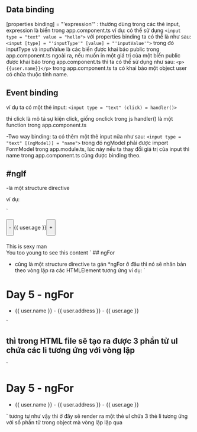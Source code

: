 ## Data binding

[properties binding] = "'expression'" : thường dùng trong các thẻ input, expression là biến trong app.component.ts
ví dụ: có thể sử dụng
`<input type = "text" value = "hello">`
với properties binding ta có thể là như sau:
`<input [type] = "'inputType'" [value] = "'inputValue'">`
trong đó inputType và inputValue là các biến được khai báo public trong app.component.ts
ngoài ra, nếu muốn in một giá trị của một biến public được khai báo trong app.component.ts thì ta có thể sử dụng như sau:
`<p>{{user.name}}</p>`
trong app.component.ts ta có khai báo một object user có chứa thuộc tính name.

## Event binding

ví dụ ta có một thẻ input:
`<input type = "text" (click) = handler()>`

thì click là mô tả sự kiện click, giống onclick trong js
handler() là một function trong app.component.ts

-Two way binding: ta có thêm một thẻ input nữa như sau:
`<input type = "text" [(ngModel)] = "name">`
trong đó ngModel phải được import FormModel trong app.module.ts, lúc này nếu ta thay đổi giá trị của input thì name trong app.component.ts cũng được binding theo.

## #ngIf

-là một structure directive

ví dụ:

`

<div style="display: flex; flex-direction: row; margin-bottom: 20px">
  <button (click)="user.age = user.age - 1">-</button>
  <p>{{ user.age }}</p>
  <button (click)="user.age = user.age + 1">+</button>
</div>
<div *ngIf="user.age >= 18; else under18">This is sexy man</div>
<ng-template #under18>You too young to see this content</ng-template>
`
## ngFor

- cũng là một structure directive
ta gán \*ngFor ở đâu thì nó sẽ nhân bản theo vòng lặp ra các HTMLElement tương ứng
ví dụ:
`
<h1>Day 5 - ngFor</h1>
<ul *ngFor="let user of user">
  <li>{{ user.name }} - {{ user.address }} - {{ user.age }}</li>
</ul>
`

## thì trong HTML file sẽ tạo ra được 3 phần tử ul chứa các li tương ứng với vòng lặp

`

<h1>Day 5 - ngFor</h1>
<ul>
  <li *ngFor="let user of user">{{ user.name }} - {{ user.address }} - {{ user.age }}</li>
</ul>
`
tương tự như vậy thì ở đây sẽ render ra một thẻ ul chứa 3 thẻ li tương ứng với số phần tử trong object mà vòng lặp lặp qua
